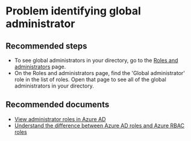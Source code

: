 <properties
    pageTitle="Problem identifying global administrator"
    description="Azure AD Roles and administration"
    service="microsoft.aad"
    resource="Microsoft_AAD_IAM"
    authors="jeffsta@microsoft.com"
    displayOrder=""
    selfHelpType="generic"
    supportTopicIds="32615411"
    resourceTags=""
    productPesIds="16578"
    cloudEnvironments="public"
    />

# Problem identifying global administrator

## **Recommended steps**

* To see global administrators in your directory, go to the [Roles and administrators](https://portal.azure.com/#blade/Microsoft_AAD_IAM/ActiveDirectoryMenuBlade/RolesAndAdministrators) page.<br>
* On the Roles and administrators page, find the 'Global administrator' role in the list of roles. Open that page to see all of the global administrators in your directory.

## **Recommended documents**

* [View administrator roles in Azure AD](https://docs.microsoft.com/azure/active-directory/users-groups-roles/directory-manage-roles-portal)<br>
* [Understand the difference between Azure AD roles and Azure RBAC roles](https://docs.microsoft.com/azure/role-based-access-control/rbac-and-directory-admin-roles)